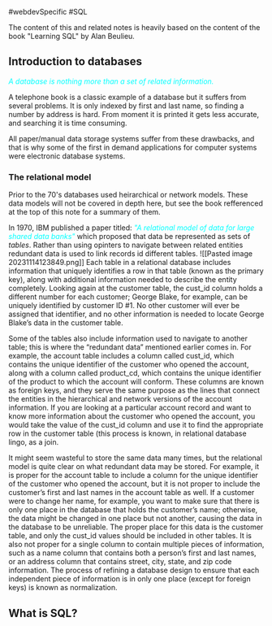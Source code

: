 #webdevSpecific #SQL 

The content of this and related notes is heavily based on the content of the book "Learning SQL" by Alan Beulieu.

## Introduction to databases
<span style="color: cyan; font-style: italic;">A database is nothing more than a set of related information.</span>

A telephone book is a classic example of a database but it suffers from several problems. It is only indexed by first and last name, so finding a number by address is hard. From moment it is printed it gets less accurate, and searching it is time consuming. 

All paper/manual data storage systems suffer from these drawbacks, and that is why some of the first in demand applications for computer systems were electronic database systems.

### The relational model
Prior to the 70's databases used heirarchical or network models. These data models will not be covered in depth here, but see the book refferenced at the top of this note for a summary of them.

In 1970, IBM published a paper titled: <span style="color: cyan; font-style: italic;">"A relational model of data for large shared data banks"</span> which proposed that data be represented as sets of *tables*. Rather than using opinters to navigate between related entities redundant data is used to link records id different tables.
![[Pasted image 20231114123849.png]]
Each table in a relational database includes information that uniquely identifies a row in that table (known as the primary key), along with additional information needed to describe the entity completely. Looking again at the customer table, the cust_id column holds a different number for each customer; George Blake, for example, can be uniquely identified by customer ID #1. No other customer will ever be assigned that identifier, and no other information is needed to locate George Blake’s data in the customer table.

Some of the tables also include information used to navigate to another table; this is where the “redundant data” mentioned earlier comes in. For example, the account table includes a column called cust_id, which contains the unique identifier of the customer who opened the account, along with a column called product_cd, which contains the unique identifier of the product to which the account will conform. These columns are known as foreign keys, and they serve the same purpose as the lines that connect the entities in the hierarchical and network versions of the account information. If you are looking at a particular account record and want to know more information about the customer who opened the account, you would take the value of the cust_id column and use it to find the appropriate row in the customer table (this process is known, in relational database lingo, as a join.

It might seem wasteful to store the same data many times, but the relational model is quite clear on what redundant data may be stored. For example, it is proper for the account table to include a column for the unique identifier of the customer who opened the account, but it is not proper to include the customer’s first and last names in the account table as well. If a customer were to change her name, for example, you want to make sure that there is only one place in the database that holds the customer’s name; otherwise, the data might be changed in one place but not another, causing the data in the database to be unreliable. The proper place for this data is the customer table, and only the cust_id values should be included in other tables. It is also not
proper for a single column to contain multiple pieces of information, such as a name column that contains both a person’s first and last names, or an address column that contains street, city, state, and zip code information. The process of refining a database design to ensure that each independent piece of information is in only one place (except for foreign keys) is known as normalization.

## What is SQL?
